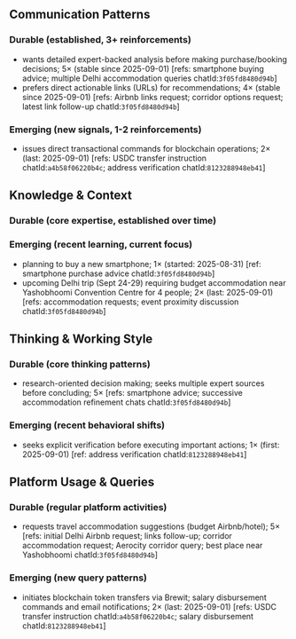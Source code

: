 ## Communication Patterns
### Durable (established, 3+ reinforcements)
- wants detailed expert-backed analysis before making purchase/booking decisions; 5× (stable since 2025-09-01) [refs: smartphone buying advice; multiple Delhi accommodation queries chatId:`3f05fd8480d94b`]
- prefers direct actionable links (URLs) for recommendations; 4× (stable since 2025-09-01) [refs: Airbnb links request; corridor options request; latest link follow-up chatId:`3f05fd8480d94b`]

### Emerging (new signals, 1-2 reinforcements)
- issues direct transactional commands for blockchain operations; 2× (last: 2025-09-01) [refs: USDC transfer instruction chatId:`a4b58f06220b4c`; address verification chatId:`8123288948eb41`]

## Knowledge & Context
### Durable (core expertise, established over time)

### Emerging (recent learning, current focus)
- planning to buy a new smartphone; 1× (started: 2025-08-31) [ref: smartphone purchase advice chatId:`3f05fd8480d94b`]
- upcoming Delhi trip (Sept 24-29) requiring budget accommodation near Yashobhoomi Convention Centre for 4 people; 2× (last: 2025-09-01) [refs: accommodation requests; event proximity discussion chatId:`3f05fd8480d94b`]

## Thinking & Working Style
### Durable (core thinking patterns)
- research-oriented decision making; seeks multiple expert sources before concluding; 5× [refs: smartphone advice; successive accommodation refinement chats chatId:`3f05fd8480d94b`]

### Emerging (recent behavioral shifts)
- seeks explicit verification before executing important actions; 1× (first: 2025-09-01) [ref: address verification chatId:`8123288948eb41`]

## Platform Usage & Queries
### Durable (regular platform activities)
- requests travel accommodation suggestions (budget Airbnb/hotel); 5× [refs: initial Delhi Airbnb request; links follow-up; corridor accommodation request; Aerocity corridor query; best place near Yashobhoomi chatId:`3f05fd8480d94b`]

### Emerging (new query patterns)
- initiates blockchain token transfers via Brewit; salary disbursement commands and email notifications; 2× (last: 2025-09-01) [refs: USDC transfer instruction chatId:`a4b58f06220b4c`; salary disbursement chatId:`8123288948eb41`]